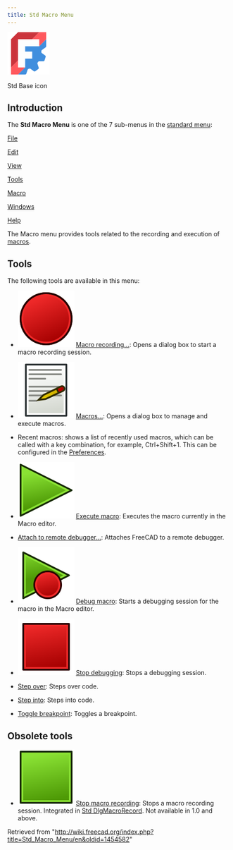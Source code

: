 ```yaml
---
title: Std Macro Menu
---
```


![](/src/assets/images/Freecad.svg)

Std Base icon

## Introduction

The **Std Macro Menu** is one of the 7 sub-menus in the [standard menu](/Standard_Menu "Standard Menu"):

[File](/Std_File_Menu "Std File Menu")

[Edit](/Std_Edit_Menu "Std Edit Menu")

[View](/Std_View_Menu "Std View Menu")

[Tools](/Std_Tools_Menu "Std Tools Menu")

[Macro](/Std_Macro_Menu "Std Macro Menu")

[Windows](/Std_Windows_Menu "Std Windows Menu")

[Help](/Std_Help_Menu "Std Help Menu")

The Macro menu provides tools related to the recording and execution of [macros](/Macros "Macros").

## Tools

The following tools are available in this menu:

- ![](/src/assets/images/Std_DlgMacroRecord.svg) [Macro recording...](/Std_DlgMacroRecord "Std DlgMacroRecord"): Opens a dialog box to start a macro recording session.

- ![](/src/assets/images/Std_DlgMacroExecute.svg) [Macros...](/Std_DlgMacroExecute "Std DlgMacroExecute"): Opens a dialog box to manage and execute macros.

* Recent macros: shows a list of recently used macros, which can be called with a key combination, for example, Ctrl+Shift+1. This can be configured in the [Preferences](/Preferences_Editor "Preferences Editor").

- ![](/src/assets/images/Std_DlgMacroExecuteDirect.svg) [Execute macro](/Std_DlgMacroExecuteDirect "Std DlgMacroExecuteDirect"): Executes the macro currently in the Macro editor.

* [Attach to remote debugger...](/Std_MacroAttachDebugger "Std MacroAttachDebugger"): Attaches FreeCAD to a remote debugger.

- ![](/src/assets/images/Std_MacroStartDebug.svg) [Debug macro](/Std_MacroStartDebug "Std MacroStartDebug"): Starts a debugging session for the macro in the Macro editor.

- ![](/src/assets/images/Std_MacroStopDebug.svg) [Stop debugging](/Std_MacroStopDebug "Std MacroStopDebug"): Stops a debugging session.

* [Step over](/Std_MacroStepOver "Std MacroStepOver"): Steps over code.

* [Step into](/Std_MacroStepInto "Std MacroStepInto"): Steps into code.

* [Toggle breakpoint](/Std_ToggleBreakpoint "Std ToggleBreakpoint"): Toggles a breakpoint.

## Obsolete tools

- ![](/src/assets/images/Std_MacroStopRecord.svg) [Stop macro recording](/Std_MacroStopRecord "Std MacroStopRecord"): Stops a macro recording session. Integrated in [Std DlgMacroRecord](/Std_DlgMacroRecord "Std DlgMacroRecord"). Not available in 1.0 and above.

Retrieved from "<http://wiki.freecad.org/index.php?title=Std_Macro_Menu/en&oldid=1454582>"
